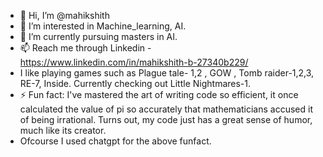 - 👋 Hi, I’m @mahikshith
- 👀 I’m interested in Machine_learning, AI.
- 🌱 I’m currently pursuing masters in  AI.
- 📫 Reach me through Linkedin - https://www.linkedin.com/in/mahikshith-b-27340b229/
-  I like playing games such as Plague tale- 1,2 , GOW , Tomb raider-1,2,3, RE-7, Inside. Currently checking out Little Nightmares-1.
- ⚡ Fun fact: I've mastered the art of writing code so efficient, it once calculated the value of pi so accurately that mathematicians accused it of being irrational. Turns out, my code just has a great sense of humor, much like its creator.
-  Ofcourse I used chatgpt for the above funfact.

<!---
mahikshith/mahikshith is a ✨ special ✨ repository because its `README.md` (this file) appears on your GitHub profile.
You can click the Preview link to take a look at your changes.
--->
